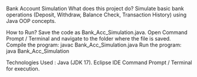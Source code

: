 Bank Account Simulation
What does this project do? 
  Simulate basic bank operations (Deposit, Withdraw, Balance Check, Transaction History) using Java OOP concepts.

How to Run? 
  Save the code as Bank_Acc_Simulation.java. 
  Open Command Prompt / Terminal and navigate to the folder where the file is saved. 
  Compile the program: javac Bank_Acc_Simulation.java 
  Run the program: java Bank_Acc_Simulation

Technologies Used : 
  Java (JDK 17). 
  Eclipse IDE Command Prompt / Terminal for execution.
